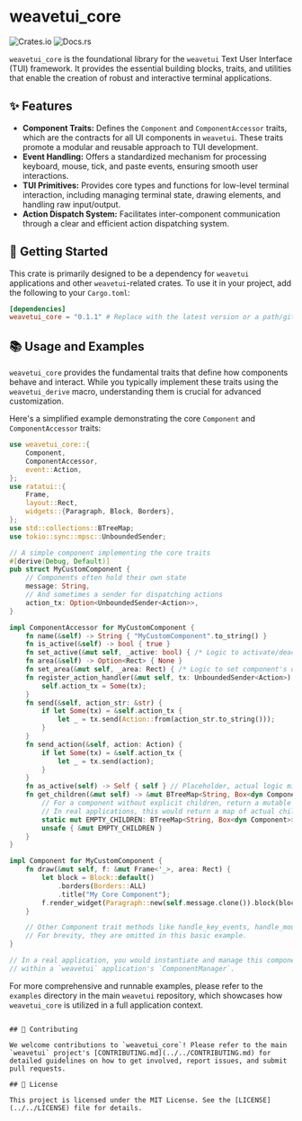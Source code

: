 # weavetui_core

![Crates.io](https://img.shields.io/crates/v/weavetui_core) ![Docs.rs](https://docs.rs/weavetui_core/badge.svg)

`weavetui_core` is the foundational library for the `weavetui` Text User Interface (TUI) framework. It provides the essential building blocks, traits, and utilities that enable the creation of robust and interactive terminal applications.

## ✨ Features

*   **Component Traits:** Defines the `Component` and `ComponentAccessor` traits, which are the contracts for all UI components in `weavetui`. These traits promote a modular and reusable approach to TUI development.
*   **Event Handling:** Offers a standardized mechanism for processing keyboard, mouse, tick, and paste events, ensuring smooth user interactions.
*   **TUI Primitives:** Provides core types and functions for low-level terminal interaction, including managing terminal state, drawing elements, and handling raw input/output.
*   **Action Dispatch System:** Facilitates inter-component communication through a clear and efficient action dispatching system.

## 🚀 Getting Started

This crate is primarily designed to be a dependency for `weavetui` applications and other `weavetui`-related crates. To use it in your project, add the following to your `Cargo.toml`:

```toml
[dependencies]
weavetui_core = "0.1.1" # Replace with the latest version or a path/git dependency for development
```

## 📚 Usage and Examples

`weavetui_core` provides the fundamental traits that define how components behave and interact. While you typically implement these traits using the `weavetui_derive` macro, understanding them is crucial for advanced customization.

Here's a simplified example demonstrating the core `Component` and `ComponentAccessor` traits:

```rust
use weavetui_core::{
    Component,
    ComponentAccessor,
    event::Action,
};
use ratatui::{
    Frame,
    layout::Rect,
    widgets::{Paragraph, Block, Borders},
};
use std::collections::BTreeMap;
use tokio::sync::mpsc::UnboundedSender;

// A simple component implementing the core traits
#[derive(Debug, Default)]
pub struct MyCustomComponent {
    // Components often hold their own state
    message: String,
    // And sometimes a sender for dispatching actions
    action_tx: Option<UnboundedSender<Action>>,
}

impl ComponentAccessor for MyCustomComponent {
    fn name(&self) -> String { "MyCustomComponent".to_string() }
    fn is_active(&self) -> bool { true }
    fn set_active(&mut self, _active: bool) { /* Logic to activate/deactivate component */ }
    fn area(&self) -> Option<Rect> { None }
    fn set_area(&mut self, _area: Rect) { /* Logic to set component's drawing area */ }
    fn register_action_handler(&mut self, tx: UnboundedSender<Action>) {
        self.action_tx = Some(tx);
    }
    fn send(&self, action_str: &str) {
        if let Some(tx) = &self.action_tx {
            let _ = tx.send(Action::from(action_str.to_string()));
        }
    }
    fn send_action(&self, action: Action) {
        if let Some(tx) = &self.action_tx {
            let _ = tx.send(action);
        }
    }
    fn as_active(self) -> Self { self } // Placeholder, actual logic might involve state changes
    fn get_children(&mut self) -> &mut BTreeMap<String, Box<dyn Component>> {
        // For a component without explicit children, return a mutable reference to a static empty map.
        // In real applications, this would return a map of actual child components.
        static mut EMPTY_CHILDREN: BTreeMap<String, Box<dyn Component>> = BTreeMap::new();
        unsafe { &mut EMPTY_CHILDREN }
    }
}

impl Component for MyCustomComponent {
    fn draw(&mut self, f: &mut Frame<'_>, area: Rect) {
        let block = Block::default()
            .borders(Borders::ALL)
            .title("My Core Component");
        f.render_widget(Paragraph::new(self.message.clone()).block(block), area);
    }

    // Other Component trait methods like handle_key_events, handle_mouse_events would go here.
    // For brevity, they are omitted in this basic example.
}

// In a real application, you would instantiate and manage this component
// within a `weavetui` application's `ComponentManager`.
```

For more comprehensive and runnable examples, please refer to the `examples` directory in the main `weavetui` repository, which showcases how `weavetui_core` is utilized in a full application context.
```

## 🤝 Contributing

We welcome contributions to `weavetui_core`! Please refer to the main `weavetui` project's [CONTRIBUTING.md](../../CONTRIBUTING.md) for detailed guidelines on how to get involved, report issues, and submit pull requests.

## 📄 License

This project is licensed under the MIT License. See the [LICENSE](../../LICENSE) file for details.